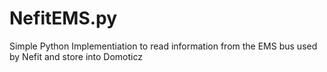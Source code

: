 # NefitEMS.py
Simple Python Implementiation to read information from the EMS bus used by Nefit and store into Domoticz
